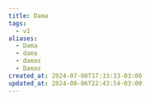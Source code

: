 ```yaml
---
title: Dama
tags:
  - v1
aliases:
  - Dama
  - dama
  - damas
  - Damas
created_at: 2024-07-08T17:33:33-03:00
updated_at: 2024-08-06T22:43:54-03:00
---
```


